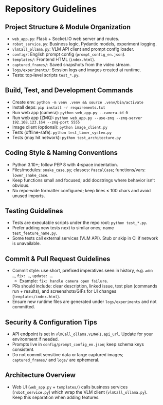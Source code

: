 # Repository Guidelines

## Project Structure & Module Organization
- `web_app.py`: Flask + Socket.IO web server and routes.
- `robot_service.py`: Business logic, Pydantic models, experiment logging.
- `vlmCall_ollama.py`: VLM API client and prompt config loader.
- `config/`: English prompt config (`prompt_config_en.json`).
- `templates/`: Frontend HTML (`index.html`).
- `captured_frames/`: Saved snapshots from the video stream.
- `logs/experiments/`: Session logs and images created at runtime.
- Tests: top‑level scripts `test_*.py`.

## Build, Test, and Development Commands
- Create env: `python -m venv .venv && source .venv/bin/activate`
- Install deps: `pip install -r requirements.txt`
- Run web app (camera): `python web_app.py --camera-id 0`
- Run web app (ZMQ): `python web_app.py --use-zmq --zmq-server 192.168.123.164 --zmq-port 5555`
- Image client (optional): `python image_client.py`
- Tests (offline-safe): `python test_timer_system.py`
- Tests (may hit network): `python test_architecture.py`

## Coding Style & Naming Conventions
- Python 3.10+; follow PEP 8 with 4‑space indentation.
- Files/modules: `snake_case.py`; classes: `PascalCase`; functions/vars: `lower_snake_case`.
- Keep functions small and focused; add docstrings where behavior isn’t obvious.
- No repo‑wide formatter configured; keep lines ≤ 100 chars and avoid unused imports.

## Testing Guidelines
- Tests are executable scripts under the repo root: `python test_*.py`.
- Prefer adding new tests next to similar ones; name `test_feature_name.py`.
- Some tests call external services (VLM API). Stub or skip in CI if network is unavailable.

## Commit & Pull Request Guidelines
- Commit style: use short, prefixed imperatives seen in history, e.g. `add: …`, `fix: …`, `update: …`.
  - Example: `fix: handle camera open failure`.
- PRs should include: clear description, linked issue, test plan (commands run + results), and screenshots/GIFs for UI changes (`templates/index.html`).
- Ensure new runtime files are generated under `logs/experiments` and not committed.

## Security & Configuration Tips
- API endpoint is set in `vlmCall_ollama.VLMAPI.api_url`. Update for your environment if needed.
- Prompts live in `config/prompt_config_en.json`; keep schema keys consistent.
- Do not commit sensitive data or large captured images; `captured_frames/` and `logs/` are ephemeral.

## Architecture Overview
- Web UI (`web_app.py` + `templates/`) calls business services (`robot_service.py`) which wrap the VLM client (`vlmCall_ollama.py`). Keep this separation when adding features.
